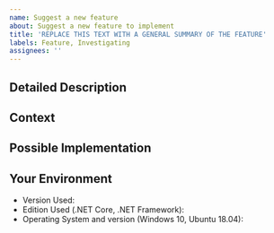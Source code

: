 ```yaml
---
name: Suggest a new feature
about: Suggest a new feature to implement
title: 'REPLACE THIS TEXT WITH A GENERAL SUMMARY OF THE FEATURE'
labels: Feature, Investigating
assignees: ''
---
```


## Detailed Description
<!--- Provide a detailed description of the change or addition you are proposing -->

## Context
<!--- Why is this change important to you? How would you use it? -->
<!--- How can it benefit other users? -->

## Possible Implementation
<!--- Not obligatory, but suggest an idea for implementing addition or change -->

## Your Environment
<!--- Include as many relevant details about your environment -->
- Version Used:
- Edition Used (.NET Core, .NET Framework):
- Operating System and version (Windows 10, Ubuntu 18.04):
